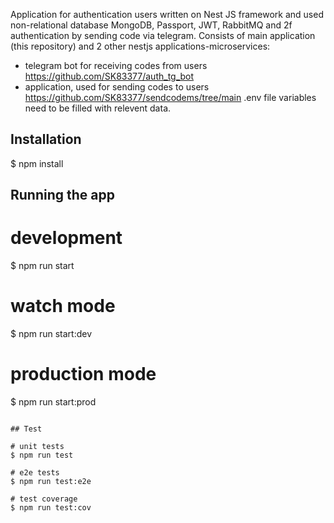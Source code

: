 Application for authentication users written on Nest JS framework and used non-relational database MongoDB, Passport, JWT, RabbitMQ and 2f authentication by sending code via telegram. Consists of main application (this repository) and 2 other nestjs applications-microservices:
- telegram bot for receiving codes from users https://github.com/SK83377/auth_tg_bot
- application, used for sending codes to users https://github.com/SK83377/sendcodems/tree/main
.env file variables need to be filled with relevent data.


## Installation
$ npm install

## Running the app

# development
$ npm run start

# watch mode
$ npm run start:dev

# production mode
$ npm run start:prod
```

## Test

# unit tests
$ npm run test

# e2e tests
$ npm run test:e2e

# test coverage
$ npm run test:cov
```